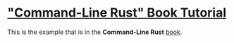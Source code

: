 # ["Command-Line Rust" Book Tutorial](https://rust-cli.github.io/book/tutorial)

This is the example that is in the **Command-Line Rust** [book](https://amzn.eu/d/awqvEKW).

